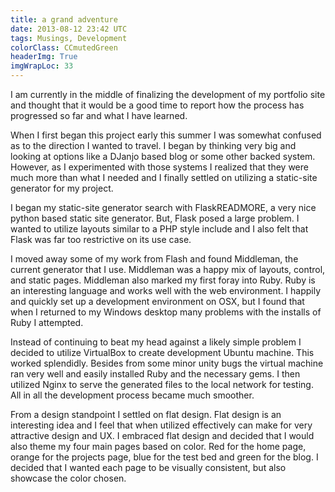 ```yaml
---
title: a grand adventure
date: 2013-08-12 23:42 UTC
tags: Musings, Development
colorClass: CCmutedGreen
headerImg: True
imgWrapLoc: 33
---
```


I am currently in the middle of finalizing the development of my portfolio site and thought that it would be a good time to report how the process has progressed so far and what I have learned.

When I first began this project early this summer I was somewhat confused as to the direction I wanted to travel. I began by thinking very big and looking at options like a DJanjo based blog or some other backed system. However, as I experimented with those systems I realized that they were much more than what I needed and I finally settled on utilizing a static-site generator for my project.

I began my static-site generator search with FlaskREADMORE, a very nice python based static site generator. But, Flask posed a large problem. I wanted to utilize layouts similar to a PHP style include and I also felt that Flask was far too restrictive on its use case.

I moved away some of my work from Flash and found Middleman, the current generator that I use. Middleman was a happy mix of layouts, control, and static pages. Middleman also marked my first foray into Ruby. Ruby is an interesting language and works well with the web environment. I happily and quickly set up a development environment on OSX, but I found that when I returned to my Windows desktop many problems with the installs of Ruby I attempted.

Instead of continuing to beat my head against a likely simple problem I decided to utilize VirtualBox to create development Ubuntu machine. This worked splendidly. Besides from some minor unity bugs the virtual machine ran very well and easily installed Ruby and the necessary gems. I then utilized Nginx to serve the generated files to the local network for testing. All in all the development process became much smoother.

From a design standpoint I settled on flat design. Flat design is an interesting idea and I feel that when utilized effectively can make for very attractive design and UX. I embraced flat design and decided that I would also theme my four main pages based on color. Red for the home page, orange for the projects page, blue for the test bed and green for the blog. I decided that I wanted each page to be visually consistent, but also showcase the color chosen.